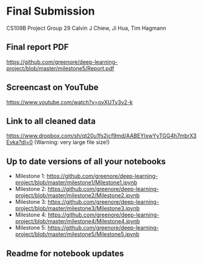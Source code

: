 # Final Submission
CS109B Project Group 29
Calvin J Chiew, Ji Hua, Tim Hagmann

## Final report PDF
https://github.com/greenore/deep-learning-project/blob/master/milestone5/Report.pdf

## Screencast on YouTube
https://www.youtube.com/watch?v=oyXUTy3y2-k

## Link to all cleaned data
https://www.dropbox.com/sh/qt20u1fs2jcf9md/AABEYIxwYyTGG4h7mbrX3Evka?dl=0
(Warning: very large file size!)

## Up to date versions of all your notebooks
- Milestone 1: https://github.com/greenore/deep-learning-project/blob/master/milestone1/Milestone1.ipynb
- Milestone 2: https://github.com/greenore/deep-learning-project/blob/master/milestone2/Milestone2.ipynb
- Milestone 3: https://github.com/greenore/deep-learning-project/blob/master/milestone3/Milestone3.ipynb
- Milestone 4: https://github.com/greenore/deep-learning-project/blob/master/milestone4/Milestone4.ipynb
- Milestone 5: https://github.com/greenore/deep-learning-project/blob/master/milestone5/Milestone5.ipynb

## Readme for notebook updates
